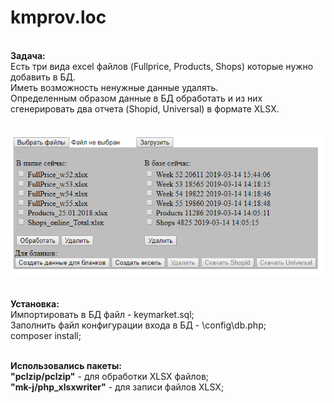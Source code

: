 # kmprov.loc
<br><b>Задача:</b>
<br>Есть три вида excel файлов (Fullprice, Products, Shops) которые нужно добавить в БД.
<br>Иметь возможность ненужные данные удалять.
<br>Определенным образом данные в БД обработать и из них сгенерировать два отчета (Shopid, Universal) в формате XLSX.

<br>![alt text](kmprov.png) 

<br><b>Установка:</b>
<br>Импортировать в БД файл - keymarket.sql;
<br>Заполнить файл конфигурации входа в БД - \config\db.php;
<br>composer install;

<br><b>Использовались пакеты:</b>
<br><b>"pclzip/pclzip"</b> - для обработки XLSX файлов;
<br><b>"mk-j/php_xlsxwriter"</b> - для записи файлов XLSX;

